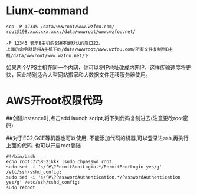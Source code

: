 # Liunx-command
```
scp -P 12345 /data/wwwroot/www.wzfou.com/ root@198.xxx.xxx.xxx:/data/wwwroot/www.wzfou.net/
```
```
-P 12345 表示B主机的SSH不是默认的端口22。
上面的命令就是将A主机下的/data/wwwroot/www.wzfou.com/所有文件复制到B主机/data/wwwroot/www.wzfou.net/下
```
如果两个VPS主机在同一个内网，你可以将IP地址改成内网IP，这样传输速度将更快，因此特别适合大型网站搬家和大数据文件迁移服务器使用。




# AWS开root权限代码

##创建instance时,点击add launch script,将下列代码复制进去(注意更改root密码).

##对于EC2,GCE等机器也可以使用. 不能添加代码的机器,可以登录进ssh,再执行上面的代码. 也可以开启root登陆
```
#!/bin/bash
echo root:7758521kkk |sudo chpasswd root
sudo sed -i 's/^#\?PermitRootLogin.*/PermitRootLogin yes/g' /etc/ssh/sshd_config;
sudo sed -i 's/^#\?PasswordAuthentication.*/PasswordAuthentication yes/g' /etc/ssh/sshd_config;
sudo reboot
```
